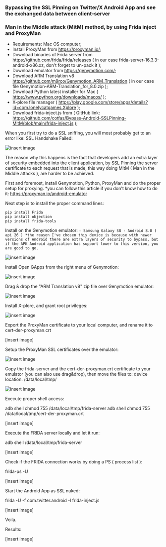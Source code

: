 ### Bypassing the SSL Pinning on Twitter/X Android App and see the exchanged data between client-server
### Man in the Middle attack (MitM) method, by using Frida inject and ProxyMan

- Requirements: Mac OS computer;
- Install ProxyMan from https://proxyman.io/;
- Download binaries of Frida server from https://github.com/frida/frida/releases ( in our case frida-server-16.3.3-android-x86.xz, don't forget to un-pack it );
- Download emulator from https://genymotion.com/;
- Download ARM Translation v8 https://github.com/m9rco/Genymotion_ARM_Translation ( in our case file Genymotion-ARM-Translation_for_8.0.zip );
- Download Python latest installer for Mac ( https://www.python.org/downloads/macos/ );
- X-plore file manager ( https://play.google.com/store/apps/details?id=com.lonelycatgames.Xplore );
- Download frida-inject.js from ( GitHub link: https://github.com/cotfas/Bypass-Android-SSLPinning-MitM/blob/main/frida-inject.js );

When you first try to do a SSL sniffing, you will most probably get to an error like: SSL Handshake Failed:

![insert image](https://github.com/cotfas/Bypass-Android-SSLPinning-MitM/blob/main/screenshots/07-ssl-handshake-failed.png)

The reason why this happens is the fact that developers add an extra layer of security embedded into the client application, by SSL Pinning the server certificate to each request that is made, this way doing MitM ( Man in the Middle attacks ), are harder to be achieved.

First and foremost, install Genymotion, Python,  ProxyMan and do the proper setup for proxying. *you can follow this article if you don't know how to do it: https://proxyman.io/android-emulator

Next step is to install the proper command lines:

```
pip install Frida
pip install objection
pip install frida-tools
```

Install on the Genymotion emulator:
`- Samsung Galaxy S8 - Android 8.0 ( api 26 ) *the reason I've chosen this device is because with newer versions of Android there are extra layers of security to bypass, but if the APK Android application has support lower to this version, you are good to go.`

![insert image](https://github.com/cotfas/Bypass-Android-SSLPinning-MitM/blob/main/screenshots/01-genymotion.png)

Install Open GApps from the right menu of Genymotion:

![insert image](https://github.com/cotfas/Bypass-Android-SSLPinning-MitM/blob/main/screenshots/03-install-gapps.png)

Drag & drop the "ARM Translation v8" zip file over Genymotion emulator:

![insert image](https://github.com/cotfas/Bypass-Android-SSLPinning-MitM/blob/main/screenshots/04-install-arm-translation.png)

Install X-plore, and grant root privileges:

![insert image](https://github.com/cotfas/Bypass-Android-SSLPinning-MitM/blob/main/screenshots/02-emulator-rooted.png)

Export the ProxyMan certificate to your local computer, and rename it to cert-der-proxyman.crt

[insert image]

Setup the ProxyMan SSL certificates over the emulator:

![insert image](https://github.com/cotfas/Bypass-Android-SSLPinning-MitM/blob/main/screenshots/00-steps-setup-proxyman.png)

Copy the frida-server and the cert-der-proxyman.crt certificate to your emulator (you can also use drag&drop), then move the files to: device location: /data/local/tmp/

![insert image](https://github.com/cotfas/Bypass-Android-SSLPinning-MitM/blob/main/screenshots/08-xplore-folder-structure.png)

Execute proper shell access:

adb shell chmod 755 /data/local/tmp/frida-server
adb shell chmod 755 /data/local/tmp/cert-der-proxyman.crt

[insert image]

Execute the FRIDA server locally and let it run:

adb shell /data/local/tmp/frida-server

[insert image]

Check if the FRIDA connection works by doing a PS ( process list ):

frida-ps -U

[insert image]

Start the Android App as SSL nuked:

frida -U -f com.twitter.android -l frida-inject.js

[insert image]

Voila.

Results:

[insert image]
